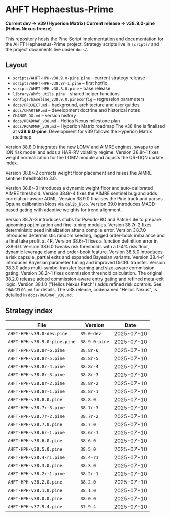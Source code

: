 # AHFT Hephaestus-Prime
**Current dev → v39 (Hyperion Matrix)**
**Current release → v38.9.0-pine (Helios Nexus freeze)**

This repository hosts the Pine Script implementation and documentation for the
AHFT Hephaestus-Prime project. Strategy scripts live in `scripts/` and the
project documents live under `docs/`.

## Layout
- `scripts/AHFT-HPH-v38.9.0-pine.pine` – current strategy release
- `scripts/AHFT-HPH-v38.8r-1.pine` – first hotfix
- `scripts/AHFT-HPH-v38.8.0.pine` – base release
- `library/ahft_utils.pine` – shared helper functions
- `configs/baseline_v38.9.0.pineconfig` – regression parameters
- `docs/PROJECT.md` – background, architecture and user guides
- `docs/CHARTER.md` – development doctrine and historical notes
- `CHANGELOG.md` – version history
- `docs/ROADMAP_v38.md` – Helios Nexus milestone plan
- `docs/ROADMAP_v39.md` – Hyperion Matrix roadmap
The v38 line is finalised at **v38.9.0-pine**.
Development for v39 follows the Hyperion Matrix roadmap.

Version 38.8.0 integrates the new LOMV and AIMRE engines, swaps to an IQN risk model and adds a HAR-RV volatility regime.
Version 38.8r-1 fixes weight normalization for the LOMV module and adjusts the QR-DQN update index.

Version 38.8r-2 corrects weight floor placement and raises the AIMRE sentinel threshold to 3.0.

Version 38.8r-3 introduces a dynamic weight floor and auto-calibrated AIMRE threshold.
Version 38.8r-4 fixes the AIMRE sentinel bug and adds correlation-aware AOML.
Version 38.9.0 finalises the Pine track and parses Optuna calibration blobs via `calib_blob`.
Version 39.0 introduces MACD-based gating with adaptive weights for trend alignment.

Version 38.7r-3 introduces stubs for Pseudo-BO and Patch-Lite to prepare upcoming optimization and fine-tuning modules.
Version 38.7r-2 fixes deterministic seed initialization after a compile error. Version 38.7.0 introduces deterministic random seeding, lagged order-book imbalance and a final take profit at 4R. Version 38.6r-1 fixes a function definition error in v38.6.0. Version 38.6.0 tweaks risk thresholds with a 0.4% risk floor, dynamic leverage clamp and order-book feature. Version 38.5.0 introduces a risk capsule, partial exits and expanded Bayesian variants. Version 38.4-r1 introduces Bayesian parameter tuning and improved DistRL transfer. Version 38.3.0 adds multi-symbol transfer learning and size-aware commission gating. Version 38.2r-1 fixes commission threshold calculation. The original 38.2.0 release added commission-aware entry gating and refined meta-exit logic. Version 38.1.0 ("Helios Nexus Patch") adds refined risk controls.
See `CHANGELOG.md` for details.
The v38 release, codenamed "Helios Nexus", is detailed in
`docs/ROADMAP_v38.md`.

## Strategy index
| File | Version | Date |
|------|---------|------|
| `AHFT-HPH-v39.0-dev.pine` | `39.0-dev` | 2025-07-10 |
| `AHFT-HPH-v38.9.0-pine.pine` | `38.9.0-pine` | 2025-07-10 |
| `AHFT-HPH-v38.8r-6.pine` | `38.8r-6` | 2025-07-10 |
| `AHFT-HPH-v38.8r-5.pine` | `38.8r-5` | 2025-07-10 |
| `AHFT-HPH-v38.8r-4.pine` | `38.8r-4` | 2025-07-10 |
| `AHFT-HPH-v38.8r-3.pine` | `38.8r-3` | 2025-07-10 |
| `AHFT-HPH-v38.8r-2.pine` | `38.8r-2` | 2025-07-10 |
| `AHFT-HPH-v38.8r-1.pine` | `38.8r-1` | 2025-07-10 |
| `AHFT-HPH-v38.8.0.pine` | `38.8.0` | 2025-07-10 |
| `AHFT-HPH-v38.7r-3.pine` | `38.7r-3` | 2025-07-10 |
| `AHFT-HPH-v38.7r-2.pine` | `38.7r-2` | 2025-07-10 |
| `AHFT-HPH-v38.7.0.pine` | `38.7.0` | 2025-07-10 |
| `AHFT-HPH-v38.6r-1.pine` | `38.6r-1` | 2025-07-10 |
| `AHFT-HPH-v38.6.0.pine` | `38.6.0` | 2025-07-10 |
| `AHFT-HPH-v38.5.0.pine` | `38.5.0` | 2025-07-10 |
| `AHFT-HPH-v38.4-r1.pine` | `38.4-r1` | 2025-07-10 |
| `AHFT-HPH-v38.3.0.pine` | `38.3.0` | 2025-07-10 |
| `AHFT-HPH-v38.2r-1.pine` | `38.2r-1` | 2025-07-10 |
| `AHFT-HPH-v38.2.0.pine` | `38.2.0` | 2025-07-10 |
| `AHFT-HPH-v38.1.0.pine` | `38.1.0` | 2025-07-10 |
| `AHFT-HPH-v38.0.0.pine` | `38.0.0` | 2025-07-10 |
| `AHFT-HPH-v37.9.4.pine` | `37.9.4` | 2025-07-10 |
